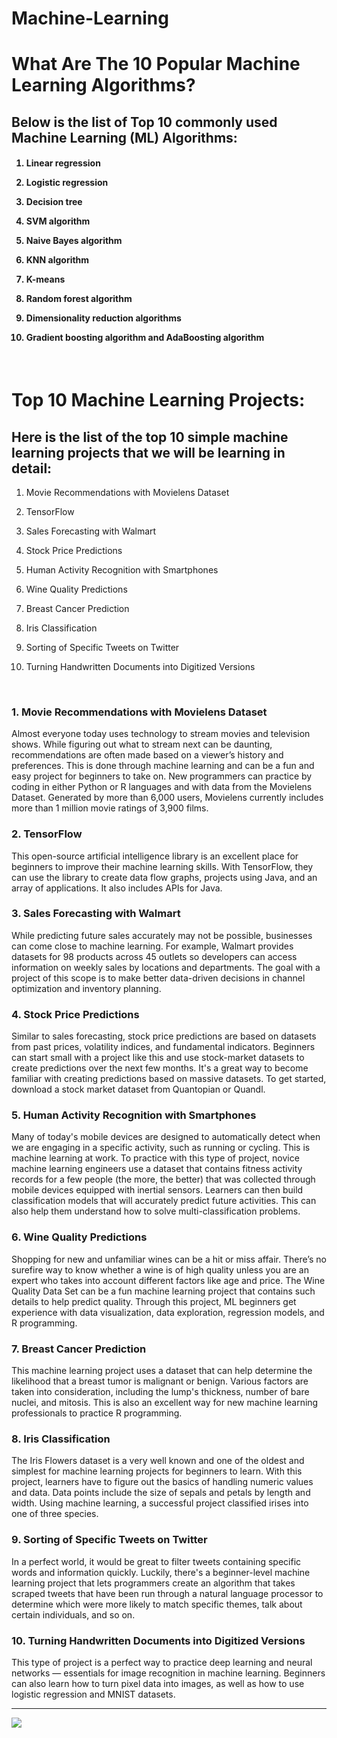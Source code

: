 # Machine-Learning

# What‌ ‌Are‌ ‌The‌ ‌10 ‌Popular‌ ‌Machine‌ ‌Learning Algorithms?‌

## Below is the list of Top 10 commonly used Machine Learning (ML) Algorithms:

<h4>

1) Linear regression

2) Logistic regression

3) Decision tree

4) SVM algorithm

5) Naive Bayes algorithm

6) KNN algorithm

7) K-means

8) Random forest algorithm

9) Dimensionality reduction algorithms

10) Gradient boosting algorithm and AdaBoosting algorithm

</h5>



<br>

# Top 10 Machine Learning Projects:

## Here is the list of the top 10 simple machine learning projects that we will be learning in detail:

1) Movie Recommendations with Movielens Dataset

2) TensorFlow

3) Sales Forecasting with Walmart

4) Stock Price Predictions

5) Human Activity Recognition with Smartphones

6) Wine Quality Predictions

7) Breast Cancer Prediction

8) Iris Classification

9) Sorting of Specific Tweets on Twitter

10) Turning Handwritten Documents into Digitized Versions

<br>

### 1. Movie Recommendations with Movielens Dataset

Almost everyone today uses technology to stream movies and television shows. While figuring out what to stream next can be daunting, recommendations are often made based on a viewer’s history and preferences. This is done through machine learning and can be a fun and easy project for beginners to take on. New programmers can practice by coding in either Python or R languages and with data from the Movielens Dataset. Generated by more than 6,000 users, Movielens currently includes more than 1 million movie ratings of 3,900 films.

### 2. TensorFlow

This open-source artificial intelligence library is an excellent place for beginners to improve their machine learning skills. With TensorFlow, they can use the library to create data flow graphs, projects using Java, and an array of applications. It also includes APIs for Java.

### 3. Sales Forecasting with Walmart

While predicting future sales accurately may not be possible, businesses can come close to machine learning. For example, Walmart provides datasets for 98 products across 45 outlets so developers can access information on weekly sales by locations and departments. The goal with a project of this scope is to make better data-driven decisions in channel optimization and inventory planning.   

### 4. Stock Price Predictions

Similar to sales forecasting, stock price predictions are based on datasets from past prices, volatility indices, and fundamental indicators. Beginners can start small with a project like this and use stock-market datasets to create predictions over the next few months. It's a great way to become familiar with creating predictions based on massive datasets. To get started, download a stock market dataset from Quantopian or Quandl.

### 5. Human Activity Recognition with Smartphones

Many of today's mobile devices are designed to automatically detect when we are engaging in a specific activity, such as running or cycling. This is machine learning at work. To practice with this type of project, novice machine learning engineers use a dataset that contains fitness activity records for a few people (the more, the better) that was collected through mobile devices equipped with inertial sensors. Learners can then build classification models that will accurately predict future activities. This can also help them understand how to solve multi-classification problems.

### 6. Wine Quality Predictions

Shopping for new and unfamiliar wines can be a hit or miss affair. There’s no surefire way to know whether a wine is of high quality unless you are an expert who takes into account different factors like age and price. The Wine Quality Data Set can be a fun machine learning project that contains such details to help predict quality. Through this project, ML beginners get experience with data visualization, data exploration, regression models, and R programming.

### 7. Breast Cancer Prediction

This machine learning project uses a dataset that can help determine the likelihood that a breast tumor is malignant or benign. Various factors are taken into consideration, including the lump's thickness, number of bare nuclei, and mitosis. This is also an excellent way for new machine learning professionals to practice R programming.

### 8. Iris Classification

The Iris Flowers dataset is a very well known and one of the oldest and simplest for machine learning projects for beginners to learn. With this project, learners have to figure out the basics of handling numeric values and data. Data points include the size of sepals and petals by length and width. Using machine learning, a successful project classified irises into one of three species.

### 9. Sorting of Specific Tweets on Twitter

In a perfect world, it would be great to filter tweets containing specific words and information quickly. Luckily, there's a beginner-level machine learning project that lets programmers create an algorithm that takes scraped tweets that have been run through a natural language processor to determine which were more likely to match specific themes, talk about certain individuals, and so on.

### 10. Turning Handwritten Documents into Digitized Versions

This type of project is a perfect way to practice deep learning and neural networks — essentials for image recognition in machine learning. Beginners can also learn how to turn pixel data into images, as well as how to use logistic regression and MNIST datasets.

<hr> 

<img src="/img/ml.avif"> 
